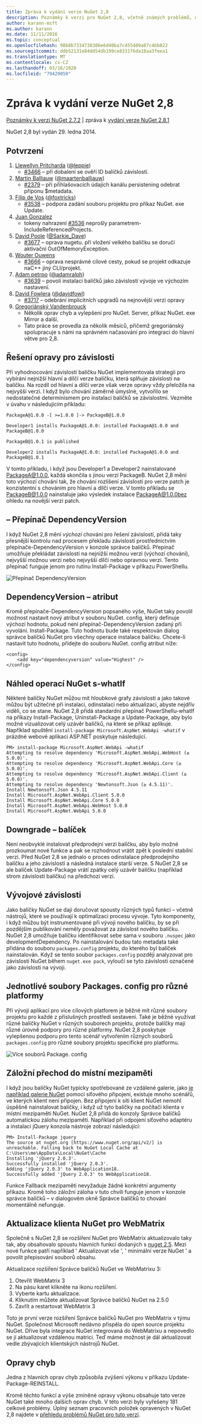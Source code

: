 ```yaml
---
title: Zpráva k vydání verze NuGet 2,8
description: Poznámky k verzi pro NuGet 2,8, včetně známých problémů, oprav chyb, přidaných funkcí a chcete odeslat obecnou.
author: karann-msft
ms.author: karann
ms.date: 11/11/2016
ms.topic: conceptual
ms.openlocfilehash: 98b8b7334738306e6d40ba7c455409a87c4bb822
ms.sourcegitcommit: ddb52131e84dd54db199ce8331f6da18aa3feea1
ms.translationtype: MT
ms.contentlocale: cs-CZ
ms.lasthandoff: 03/16/2020
ms.locfileid: "79429050"
---
```

# <a name="nuget-28-release-notes"></a>Zpráva k vydání verze NuGet 2,8

[Poznámky k verzi NuGet 2.7.2](../release-notes/nuget-2.7.2.md) | zpráva k [vydání verze NuGet 2.8.1](../release-notes/nuget-2.8.1.md)

NuGet 2,8 byl vydán 29. ledna 2014.

## <a name="acknowledgements"></a>Potvrzení

1. [Llewellyn Pritcharda](https://www.codeplex.com/site/users/view/leppie) ([@leppie](https://twitter.com/leppie))
    - [#3466](https://nuget.codeplex.com/workitem/3466) – při dobalení se ověří ID balíčků závislostí.
2. [Martin Balliauw](https://www.codeplex.com/site/users/view/maartenba) ([@maartenballiauw](https://twitter.com/maartenballiauw))
    - [#2379](https://nuget.codeplex.com/workitem/2379) – při přihlašovacích údajích kanálu persistening odebrat příponu $metadata.
3. [Filip de Vos](https://www.codeplex.com/site/users/view/FilipDeVos) ([@foxtricks](https://twitter.com/foxtricks))
    - [#3538](http://nuget.codeplex.com/workitem/3538) – podpora zadání souboru projektu pro příkaz NuGet. exe Update.
4. [Juan Gonzalez](https://www.codeplex.com/site/users/view/jjgonzalez)
    - tokeny nahrazení [#3536](http://nuget.codeplex.com/workitem/3536) neprošly parametrem-IncludeReferencedProjects.
5. [David Poole](https://www.codeplex.com/site/users/view/Sarkie) ([@Sarkie_Dave](https://twitter.com/Sarkie_Dave))
    - [#3677](http://nuget.codeplex.com/workitem/3677) – oprava nugetu. při vložení velkého balíčku se doručí aktivační OutOfMemoryException.
6. [Wouter Ouwens](https://www.codeplex.com/site/users/view/Despotes)
    - [#3666](http://nuget.codeplex.com/workitem/3666) – oprava nesprávné cílové cesty, pokud se projekt odkazuje naC++ jiný CLI/projekt.
7. [Adam petrpo](http://www.codeplex.com/site/users/view/adamralph) ([@adamralph](https://twitter.com/adamralph))
    - [#3639](https://nuget.codeplex.com/workitem/3639) – povolí instalaci balíčků jako závislostí vývoje ve výchozím nastavení.
8. [David Fowlera](https://www.codeplex.com/site/users/view/dfowler) ([@davidfowl](https://twitter.com/davidfowl))
    - [#3717](https://nuget.codeplex.com/workitem/3717) – odebrání implicitních upgradů na nejnovější verzi opravy
9. [Gregoriánský Vandenbrouck](https://www.codeplex.com/site/users/view/vdbg)
    - Několik oprav chyb a vylepšení pro NuGet. Server, příkaz NuGet. exe Mirror a další.
    - Tato práce se provedla za několik měsíců, přičemž gregoriánský spolupracuje s námi na správném načasování pro integraci do hlavní větve pro 2,8.

## <a name="patch-resolution-for-dependencies"></a>Řešení opravy pro závislosti

Při vyhodnocování závislostí balíčku NuGet implementovala strategii pro vybírání nejnižší hlavní a dílčí verze balíčku, která splňuje závislosti na balíčku. Na rozdíl od hlavní a dílčí verze však verze opravy vždy přeložila na nejvyšší verzi. I když bylo chování záměrně úmyslné, vytvořilo se nedostatečné determinismem pro instalaci balíčků se závislostmi. Vezměte v úvahu v následujícím příkladu:

    PackageA@1.0.0 -[ >=1.0.0 ]-> PackageB@1.0.0

    Developer1 installs PackageA@1.0.0: installed PackageA@1.0.0 and PackageB@1.0.0

    PackageB@1.0.1 is published

    Developer2 installs PackageA@1.0.0: installed PackageA@1.0.0 and PackageB@1.0.1

V tomto příkladu, i když jsou Developer1 a Developer2 nainstalované PackageA@1.0.0, každá skončila s jinou verzí PackageB. NuGet 2,8 mění toto výchozí chování tak, že chování rozlišení závislosti pro verze patch je konzistentní s chováním pro hlavní a dílčí verze. V tomto příkladu se PackageB@1.0.0 nainstaluje jako výsledek instalace PackageA@1.0.0bez ohledu na novější verzi patch.

## <a name="-dependencyversion-switch"></a>– Přepínač DependencyVersion

I když NuGet 2,8 mění _výchozí_ chování pro řešení závislostí, přidá taky přesnější kontrolu nad procesem překladu závislostí prostřednictvím přepínače-DependencyVersion v konzole správce balíčků. Přepínač umožňuje překládat závislosti na nejnižší možnou verzi (výchozí chování), nejvyšší možnou verzi nebo nejvyšší dílčí nebo opravnou verzi.  Tento přepínač funguje jenom pro rutinu Install-Package v příkazu PowerShellu.

![Přepínač DependencyVersion](./media/NuGet-2.8/dependencyversion.png)

## <a name="dependencyversion-attribute"></a>DependencyVersion – atribut

Kromě přepínače-DependencyVersion popsaného výše, NuGet taky povolil možnost nastavit nový atribut v souboru NuGet. config, který definuje výchozí hodnotu, pokud není přepínač-DependencyVersion zadaný při vyvolání. Install-Package. Tuto hodnotu bude také respektován dialog správce balíčků NuGet pro všechny operace instalace balíčku. Chcete-li nastavit tuto hodnotu, přidejte do souboru NuGet. config atribut níže:

    <config>
        <add key="dependencyversion" value="Highest" />
    </config>

## <a name="preview-nuget-operations-with--whatif"></a>Náhled operací NuGet s-whatIf

Některé balíčky NuGet můžou mít hloubkové grafy závislosti a jako takové můžou být užitečné při instalaci, odinstalaci nebo aktualizaci, abyste nejdřív viděli, co se stane. NuGet 2,8 přidá standardní přepínač PowerShellu-whatIf na příkazy Install-Package, Uninstall-Package a Update-Package, aby bylo možné vizualizovat celý uzávěr balíčků, na které se příkaz aplikuje. Například spuštění `install-package Microsoft.AspNet.WebApi -whatif` v prázdné webové aplikaci ASP.NET poskytuje následující.

    PM> install-package Microsoft.AspNet.WebApi -whatif
    Attempting to resolve dependency 'Microsoft.AspNet.WebApi.WebHost (≥ 5.0.0)'.
    Attempting to resolve dependency 'Microsoft.AspNet.WebApi.Core (≥ 5.0.0)'.
    Attempting to resolve dependency 'Microsoft.AspNet.WebApi.Client (≥ 5.0.0)'.
    Attempting to resolve dependency 'Newtonsoft.Json (≥ 4.5.11)'.
    Install Newtonsoft.Json 4.5.11
    Install Microsoft.AspNet.WebApi.Client 5.0.0
    Install Microsoft.AspNet.WebApi.Core 5.0.0
    Install Microsoft.AspNet.WebApi.WebHost 5.0.0
    Install Microsoft.AspNet.WebApi 5.0.0

## <a name="downgrade-package"></a>Downgrade – balíček

Není neobvyklé instalovat předprodejní verzi balíčku, aby bylo možné prozkoumat nové funkce a pak se rozhodnout vrátit zpět k poslední stabilní verzi. Před NuGet 2,8 se jednalo o proces odinstalace předprodejního balíčku a jeho závislostí a následná instalace starší verze. S NuGet 2,8 se ale balíček Update-Package vrátí zpátky celý uzávěr balíčku (například strom závislosti balíčku) na předchozí verzi.

## <a name="development-dependencies"></a>Vývojové závislosti

Jako balíčky NuGet se dají doručovat spousty různých typů funkcí – včetně nástrojů, které se používají k optimalizaci procesu vývoje. Tyto komponenty, i když můžou být instrumentované při vývoji nového balíčku, by se při pozdějším publikování neměly považovat za závislost nového balíčku. NuGet 2,8 umožňuje balíčku identifikovat sebe sama v souboru `.nuspec` jako developmentDependency. Po nainstalování budou tato metadata také přidána do souboru `packages.config` projektu, do kterého byl balíček nainstalován. Když se tento soubor `packages.config` později analyzovat pro závislosti NuGet během `nuget.exe pack`, vyloučí se tyto závislosti označené jako závislosti na vývoji.

## <a name="individual-packagesconfig-files-for-different-platforms"></a>Jednotlivé soubory Packages. config pro různé platformy

Při vývoji aplikací pro více cílových platforem je běžné mít různé soubory projektu pro každé z příslušných prostředí sestavení. Také je běžné využívat různé balíčky NuGet v různých souborech projektu, protože balíčky mají různé úrovně podpory pro různé platformy. NuGet 2,8 poskytuje vylepšenou podporu pro tento scénář vytvořením různých souborů `packages.config` pro různé soubory projektu specifické pro platformu.

![Více souborů Package. config](./media/NuGet-2.8/multiple-packageconfigs.png)

## <a name="fallback-to-local-cache"></a>Záložní přechod do místní mezipaměti

I když jsou balíčky NuGet typicky spotřebované ze vzdálené galerie, jako [je například galerie NuGet](http://www.nuget.org/) pomocí síťového připojení, existuje mnoho scénářů, ve kterých klient není připojen. Bez připojení k síti klient NuGet nemohl úspěšně nainstalovat balíčky, i když už tyto balíčky na počítači klienta v místní mezipaměti NuGet. NuGet 2,8 přidá do konzoly Správce balíčků automatickou zálohu mezipaměti. Například při odpojení síťového adaptéru a instalaci jQuery konzola nástroje zobrazí následující:

    PM> Install-Package jquery
    The source at nuget.org [https://www.nuget.org/api/v2/] is unreachable. Falling back to NuGet Local Cache at C:\Users\me\AppData\Local\NuGet\Cache
    Installing 'jQuery 2.0.3'.
    Successfully installed 'jQuery 2.0.3'.
    Adding 'jQuery 2.0.3' to WebApplication18.
    Successfully added 'jQuery 2.0.3' to WebApplication18.

Funkce Fallback mezipaměti nevyžaduje žádné konkrétní argumenty příkazu. Kromě toho záložní záloha v tuto chvíli funguje jenom v konzole správce balíčků – v dialogovém okně Správce balíčků to chování momentálně nefunguje.

## <a name="webmatrix-nuget-client-updates"></a>Aktualizace klienta NuGet pro WebMatrix

Společně s NuGet 2,8 se rozšíření NuGet pro WebMatrix aktualizovalo taky tak, aby obsahovalo spoustu hlavních funkcí dodaných s [nuget 2,5](../release-notes/nuget-2.5.md). Mezi nové funkce patří například ' Aktualizovat vše ', ' minimální verze NuGet ' a povolit přepisování souborů obsahu.

Aktualizace rozšíření Správce balíčků NuGet ve WebMatrixu 3:

1. Otevřít WebMatrix 3
1. Na pásu karet klikněte na ikonu rozšíření.
1. Vyberte kartu aktualizace.
1. Kliknutím můžete aktualizovat Správce balíčků NuGet na 2.5.0
1. Zavřít a restartovat WebMatrix 3

Toto je první verze rozšíření Správce balíčků NuGet pro WebMatrix v týmu NuGet.  Společnost Microsoft nedávno přispěla do open source projektu NuGet. Dříve byla integrace NuGet integrovaná do WebMatrixu a nepovedlo se jí aktualizovat vzdálenou matrici.  Teď máme možnost je dál aktualizovat vedle zbývajících klientských nástrojů NuGet.

## <a name="bug-fixes"></a>Opravy chyb

Jedna z hlavních oprav chyb způsobila zvýšení výkonu v příkazu Update-Package-REINSTALL.

Kromě těchto funkcí a výše zmíněné opravy výkonu obsahuje tato verze NuGet také mnoho dalších oprav chyb. V této verzi byly vyřešeny 181 celkové problémy. Úplný seznam pracovních položek opravených v NuGet 2,8 najdete v [přehledu problémů NuGet pro tuto verzi](https://nuget.codeplex.com/workitem/list/advanced?release=NuGet%202.8&status=all).
